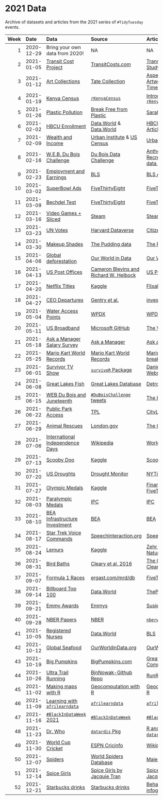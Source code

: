# 2021 Data

Archive of datasets and articles from the 2021 series of `#TidyTuesday` events.

| Week|Date       |Data                            |Source                                 |Article                                              |
|----:|:----------|:-------------------------------|:--------------------------------------|:----------------------------------------------------|
|    1|2020-12-29 |Bring your own data from 2020!  |NA                                     |NA                                                   |
|    2|2021-01-05 |[Transit Cost Project](2021-01-05/readme.md)|[TransitCosts.com](https://transitcosts.com/)|[Transit Costs Case Study](https://transitcosts.com/city/boston-case-the-story-of-the-green-line-extension/)|
|    3|2021-01-12 |[Art Collections](2021-01-12/readme.md)|[Tate Collection](http://bit.ly/3sev5lM)|[Aspect Ratio of Artworks through Time](https://josephlewis.github.io/aspect.html)|
|    4|2021-01-19 |[Kenya Census](2021-01-19/readme.md)|[`rKenyaCensus`](https://github.com/Shelmith-Kariuki/rKenyaCensus)|[Introducing `rKenyaCensus`](https://shelkariuki.netlify.app/post/rkenyacensus/)|
|    5|2021-01-26 |[Plastic Pollution](2021-01-26/readme.md)|[Break Free from Plastic](https://www.breakfreefromplastic.org)|[Sarah Sauve](https://github.com/sarahsauve/TidyTuesdays/blob/master/BFFPDashboard/BlogPost.md)|
|    6|2021-02-02 |[HBCU Enrollment](2021-02-02/readme.md)|[Data.World](https://data.world/nces/hbcu-fall-enrollment-1976-2015) & [Data.World](https://data.world/nces/high-school-completion-and-bachelors-degree-attainment)|[HBCU Donations Article](https://theundefeated.com/features/how-hbcus-are-using-more-than-250-million-in-donations/)|
|    7|2021-02-09 |[Wealth and Income](2021-02-09/readme.md)|[Urban Institute](https://apps.urban.org/features/wealth-inequality-charts/) & [US Census](https://www.census.gov/data/tables/time-series/demo/income-poverty/historical-income-households.html)|[Urban Institute](https://apps.urban.org/features/wealth-inequality-charts/)|
|    8|2021-02-16 |[W.E.B. Du Bois Challenge](2021-02-16/readme.md)|[Du Bois Data Challenge](https://github.com/ajstarks/dubois-data-portraits/tree/master/challenge)|[Anthony Starks - Recreating Du Bois's data portraits](https://medium.com/nightingale/recreating-w-e-b-du-boiss-data-portraits-87dd36096f34)|
|    9|2021-02-23 |[Employment and Earnings](2021-02-23/readme.md)|[BLS](https://www.bls.gov/cps/tables.htm#charemp_m)|[BLS Article](https://www.bls.gov/careeroutlook/2018/article/blacks-in-the-labor-force.htm)|
|   10|2021-03-02 |[SuperBowl Ads](2021-03-02/readme.md)|[FiveThirtyEight](https://github.com/fivethirtyeight/superbowl-ads)|[FiveThirtyEight](https://projects.fivethirtyeight.com/super-bowl-ads/)|
|   11|2021-03-09 |[Bechdel Test](2021-03-09/readme.md)|[FiveThirtyEight](https://github.com/fivethirtyeight/data/tree/master/bechdel)|[FiveThirtyEight](https://fivethirtyeight.com/features/the-dollar-and-cents-case-against-hollywoods-exclusion-of-women/)|
|   12|2021-03-16 |[Video Games + Sliced](2021-03-16/readme.md)|[Steam](https://www.kaggle.com/michau96/popularity-of-games-on-steam)|[SteamCharts](https://steamcharts.com/)              |
|   13|2021-03-23 |[UN Votes](2021-03-23/readme.md)|[Harvard Dataverse](https://dataverse.harvard.edu/dataset.xhtml?persistentId=hdl:1902.1/12379)|[Citizen Statistician](http://www.citizen-statistician.org/2021/03/open-source-contribution-as-a-student-project/)|
|   14|2021-03-30 |[Makeup Shades](2021-03-30/readme.md)|[The Pudding data](https://github.com/the-pudding/data/tree/master/foundation-names)|[The Pudding](https://pudding.cool/2021/03/foundation-names/)|
|   15|2021-04-06 |[Global deforestation](2021-04-06/readme.md)|[Our World in Data](https://ourworldindata.org/forests-and-deforestation)|[Our World in Data](https://ourworldindata.org/forests-and-deforestation)|
|   16|2021-04-13 |[US Post Offices](2021-04-13/readme.md)|[Cameron Blevins and Richard W. Helbock](https://dataverse.harvard.edu/dataset.xhtml?persistentId=doi:10.7910/DVN/NUKCNA)|[US Post Offices](https://cblevins.github.io/us-post-offices/)|
|   17|2021-04-20 |[Netflix Titles](2021-04-20/readme.md)|[Kaggle](https://www.kaggle.com/shivamb/netflix-shows)|[Flixable](https://flixable.com/netflix-museum/)     |
|   18|2021-04-27 |[CEO Departures](2021-04-27/readme.md)|[Gentry et al.](https://onlinelibrary.wiley.com/doi/abs/10.1002/smj.3278)|[investors.com](https://www.investors.com/news/ceo-turnover-bailing-out-droves/)|
|   19|2021-05-04 |[Water Access Points](2021-05-04/readme.md)|[WPDX](https://www.waterpointdata.org/)|[WPDX](https://www.waterpointdata.org/)              |
|   20|2021-05-11 |[US Broadband](2021-05-11/readme.md)|[Microsoft GitHub](https://github.com/microsoft/USBroadbandUsagePercentages)|[The Verge](https://www.theverge.com/22418074/broadband-gap-america-map-county-microsoft-data)|
|   21|2021-05-18 |[Ask a Manager Salary Survey](2021-05-18/readme.md)|[Ask a Manager](https://docs.google.com/spreadsheets/d/1IPS5dBSGtwYVbjsfbaMCYIWnOuRmJcbequohNxCyGVw/edit?resourcekey#gid=1625408792)|[Ask a Manager](https://www.askamanager.org/2021/05/some-findings-from-24000-peoples-salaries.html)|
|   22|2021-05-25 |[Mario Kart World Records](2021-05-25/readme.md)|[Mario Kart World Records](https://mkwrs.com/)|[Mario Kart Record-breaking](https://www.thegamer.com/mario-kart-64-speedrunner-is-the-first-to-hit-a-190000-trick-breaks-two-world-records-at-once/)|
|   23|2021-06-01 |[Survivor TV Show](2021-06-01/readme.md)|[`survivoR` Package](https://github.com/doehm/survivoR)|[Daniel's Oehm's Website](http://gradientdescending.com/survivor-data-from-the-tv-series-in-r/)|
|   24|2021-06-08 |[Great Lakes Fish](2021-06-08/readme.md)|[Great Lakes Database](http://www.glfc.org/great-lakes-databases.php)|[Detroit Free Press](https://www.freep.com/story/news/local/michigan/2017/10/23/king-chinook-salmon-great-lakes-fish/780231001/)|
|   25|2021-06-15 |[WEB Du Bois and Juneteenth](2021-06-15/readme.md)|[`#DuBoisChallenge` tweets](https://public.tableau.com/app/profile/sekou.tyler/viz/DuBoisChalllenge2021TwitterMetrics/DuBoisChallenge2021TwitterActivity)|[The Intercept](https://theintercept.com/2020/06/19/how-to-mark-juneteenth-in-the-year-2020/)|
|   26|2021-06-22 |[Public Park Access](2021-06-22/readme.md)|[TPL](https://www.tpl.org/parks-and-an-equitable-recovery-parkscore-report)|[CityLab](https://www.bloomberg.com/news/articles/2021-05-27/the-cities-where-people-of-color-can-walk-to-a-park)|
|   27|2021-06-29 |[Animal Rescues](2021-06-29/readme.md)|[London.gov](https://data.london.gov.uk/dataset/animal-rescue-incidents-attended-by-lfb)|[The Guardian](https://www.theguardian.com/world/2021/jan/08/animal-rescues-london-fire-brigade-rise-2020-pandemic-year)|
|   28|2021-07-06 |[International Independence Days](2021-07-06/readme.md)|[Wikipedia](https://en.wikipedia.org/wiki/List_of_national_independence_days)|[WorldAtlas.com](https://www.worldatlas.com/articles/list-of-independence-days-by-country.html)|
|   29|2021-07-13 |[Scooby Doo](2021-07-13/readme.md)|[Kaggle](https://www.kaggle.com/williamschooleman/scoobydoo-complete)|[ScoobyPedia](https://scoobydoo.fandom.com/wiki/Scoobypedia)|
|   30|2021-07-20 |[US Droughts](2021-07-20/readme.md)|[Drought Monitor](https://droughtmonitor.unl.edu/DmData/DataDownload.aspx)|[NYTimes](https://www.nytimes.com/interactive/2021/06/11/climate/california-western-drought-map.html) & [CNN](https://www.cnn.com/2021/06/17/weather/west-california-drought-maps/index.html)|
|   31|2021-07-27 |[Olympic Medals](2021-07-27/readme.md)|[Kaggle](https://www.kaggle.com/heesoo37/120-years-of-olympic-history-athletes-and-results)|[Financial Times](https://ig.ft.com/tokyo-olympics-alternative-medal-table/) & [FiveThirtyEight](https://projects.fivethirtyeight.com/olympics-medal-count/)|
|   32|2021-08-03 |[Paralympic Medals](2021-08-03/readme.md)|[IPC](https://db.ipc-services.org/sdms/hira)|[IPC](https://www.paralympic.org/feature/1964-1988-it-was-all-about-zipora-rubin-rosenbaum-s-dominance)|
|   33|2021-08-10 |[BEA Infrastructure Investment](2021-08-10/readme.md)|[BEA](https://www.bea.gov/system/files/2021-01/infrastructure-data-may-2020.xlsx)|[BEA](https://www.bea.gov/system/files/papers/BEA-WP2020-12.pdf)|
|   34|2021-08-17 |[Star Trek Voice Commands](2021-08-17/readme.md)|[SpeechInteraction.org](http://www.speechinteraction.org/TNG/)|[SpeechInteraction.org](http://www.speechinteraction.org/TNG/)|
|   35|2021-08-24 |[Lemurs](2021-08-24/readme.md)  |[Kaggle](https://www.kaggle.com/jessemostipak/duke-lemur-center-data)|[Zehr et al, 2014 - Nature](https://www.nature.com/articles/sdata201419)|
|   36|2021-08-31 |[Bird Baths](2021-08-31/readme.md)|[Cleary et al, 2016](https://journals.plos.org/plosone/article?id=10.1371/journal.pone.0150899#abstract0)|[The Conversation](https://theconversation.com/bath-bullies-bacteria-and-battlegrounds-the-secret-world-of-bird-baths-65629) & [Cleary et al, 2016](https://journals.plos.org/plosone/article?id=10.1371/journal.pone.0150899#abstract0)|
|   37|2021-09-07 |[Formula 1 Races](2021-09-07/readme.md)|[ergast.com/mrd/db](https://ergast.com/mrd/db/)|[FiveThirtyEight](https://fivethirtyeight.com/features/formula-one-racing/)|
|   38|2021-09-14 |[Billboard Top 100](2021-09-14/readme.md)|[Data.World](https://data.world/kcmillersean/billboard-hot-100-1958-2017#)|[ThePudding](https://pudding.cool/projects/music-history/)|
|   39|2021-09-21 |[Emmy Awards](2021-09-21/readme.md)|[Emmys](https://www.emmys.com/awards/nominations/award-search)|[Susie Lu](https://bit.ly/3hQNZM8)                   |
|   40|2021-09-28 |[NBER Papers](2021-09-28/readme.md)|[NBER](https://www.emmys.com/awards/nominations/award-search)|[`nberwp` R package](https://github.com/bldavies/nberwp)|
|   41|2021-10-05 |[Registered Nurses](2021-10-05/readme.md)|[Data.World](https://data.world/zendoll27/registered-nursing-labor-stats-1998-2020)|[BLS](https://www.bls.gov/oes/2017/may/oes291141.htm)|
|   42|2021-10-12 |[Global Seafood](2021-10-12/readme.md)|[OurWorldinData.org](https://ourworldindata.org/seafood-production)|[OurWorldinData.org](https://ourworldindata.org/seafood-production)|
|   43|2021-10-19 |[Big Pumpkins](2021-10-19/readme.md)|[BigPumpkins.com](http://www.bigpumpkins.com/ViewArticle.asp?id=132)|[Great Pumpkin Commonwealth](https://gpc1.org/history-of-pumpkin-growing/)|
|   44|2021-10-26 |[Ultra Trail Running](2021-10-26/readme.md)|[BjnNowak-Github Repo](https://github.com/BjnNowak/UltraTrailRunning)|[RunRepeat.com](https://runrepeat.com/state-of-ultra-running)|
|   45|2021-11-02 |[Making maps with R](2021-11-02/readme.md)|[Geocomputation with R](https://geocompr.robinlovelace.net/adv-map.html)|[Geocomputation with R](https://geocompr.robinlovelace.net/adv-map.html)|
|   46|2021-11-09 |[Learning with `afrilearndata`](2021-11-09/readme.md)|[`afrilearndata`](https://afrimapr.github.io/afrilearndata/)|[`afrilearndata`](https://afrimapr.github.io/afrilearndata/)|
|   47|2021-11-16 |[`#BlackInDataWeek` 2021](2021-11-16/readme.md)|[`#BlackInDataWeek`](https://www.eventbrite.com/e/black-in-data-week-2021-tickets-191046434027)|[`#BlackInDataWeek`](https://www.eventbrite.com/e/black-in-data-week-2021-tickets-191046434027)|
|   48|2021-11-23 |[Dr. Who](2021-11-23/readme.md) |[`datardis` Pkg](https://github.com/KittJonathan/datardis)|[R and Omics, `datardis` package](https://randomics.netlify.app/posts/2021-11-16-datardis/)|
|   49|2021-11-30 |[World Cup Cricket](2021-11-30/readme.md)|[ESPN Cricinfo](https://www.espncricinfo.com/)|[Wikipedia](https://en.wikipedia.org/wiki/Cricket)   |
|   50|2021-12-07 |[Spiders](2021-12-07/readme.md) |[World Spiders Database](https://wsc.nmbe.ch/dataresources)|[Majer et al, 2015](https://www.researchgate.net/publication/281838161_Habitat_productivity_predicts_the_global_distribution_of_social_spiders)|
|   51|2021-12-14 |[Spice Girls](2021-12-14/readme.md)|[Spice Girls by Jacquie Tran](https://github.com/jacquietran/spice_girls_data)|[Spice Girls by Jacquie Tran](https://github.com/jacquietran/spice_girls_data)|
|   52|2021-12-21 |[Starbucks drinks](2021-12-21/readme.md)|[Starbucks drinks](https://globalassets.starbucks.com/assets/94fbcc2ab1e24359850fa1870fc988bc.pdf)|[Behance - Starbucks infographics](https://www.behance.net/gallery/58743971/Starbucks-Menu-Infographic-Design)|
